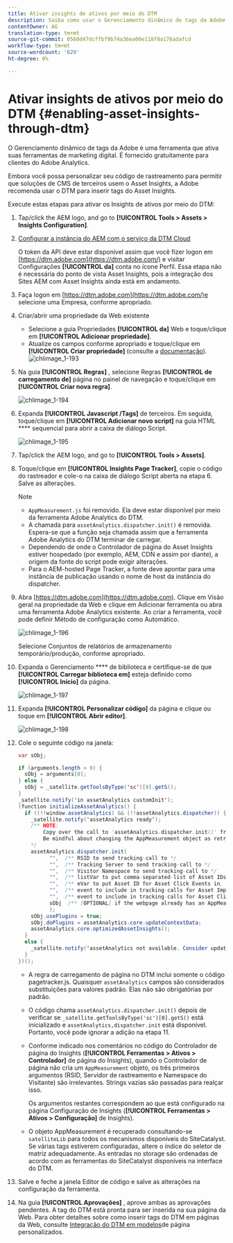 ```yaml
---
title: Ativar insights de ativos por meio do DTM
description: Saiba como usar o Gerenciamento dinâmico de tags da Adobe (DTM) para ativar o Asset Insights.
contentOwner: AG
translation-type: tm+mt
source-git-commit: 0560d47dcffbf9b74a36ea00e118f8a176adafcd
workflow-type: tm+mt
source-wordcount: '629'
ht-degree: 0%

---
```



# Ativar insights de ativos por meio do DTM {#enabling-asset-insights-through-dtm}

O Gerenciamento dinâmico de tags da Adobe é uma ferramenta que ativa suas ferramentas de marketing digital. É fornecido gratuitamente para clientes do Adobe Analytics.

Embora você possa personalizar seu código de rastreamento para permitir que soluções de CMS de terceiros usem o Asset Insights, a Adobe recomenda usar o DTM para inserir tags do Asset Insights.

Execute estas etapas para ativar os Insights de ativos por meio do DTM:

1. Tap/click the AEM logo, and go to **[!UICONTROL Tools > Assets > Insights Configuration]**.
1. [Configurar a instância do AEM com o serviço da DTM Cloud](../sites-administering/dtm.md)

   O token da API deve estar disponível assim que você fizer logon em [https://dtm.adobe.com](https://dtm.adobe.com/) e visitar Configurações **[!UICONTROL da]** conta no ícone Perfil. Essa etapa não é necessária do ponto de vista Asset Insights, pois a integração dos Sites AEM com Asset Insights ainda está em andamento.

1. Faça logon em [https://dtm.adobe.com](https://dtm.adobe.com/)e selecione uma Empresa, conforme apropriado.
1. Criar/abrir uma propriedade da Web existente

   * Selecione a guia Propriedades **[!UICONTROL da]** Web e toque/clique em **[!UICONTROL Adicionar propriedade]**.
   * Atualize os campos conforme apropriado e toque/clique em **[!UICONTROL Criar propriedade]** (consulte a [documentação](https://helpx.adobe.com/experience-manager/using/dtm.html)).
   ![chlimage_1-193](assets/chlimage_1-193.png)

1. Na guia **[!UICONTROL Regras]** , selecione Regras **[!UICONTROL de carregamento de]** página no painel de navegação e toque/clique em **[!UICONTROL Criar nova regra]**.

   ![chlimage_1-194](assets/chlimage_1-194.png)

1. Expanda **[!UICONTROL Javascript /Tags]** de terceiros. Em seguida, toque/clique em **[!UICONTROL Adicionar novo script]** na guia HTML **** sequencial para abrir a caixa de diálogo Script.

   ![chlimage_1-195](assets/chlimage_1-195.png)

1. Tap/click the AEM logo, and go to **[!UICONTROL Tools > Assets]**.
1. Toque/clique em **[!UICONTROL Insights Page Tracker]**, copie o código do rastreador e cole-o na caixa de diálogo Script aberta na etapa 6. Salve as alterações.

   >[!NOTE]
   >
   >* `AppMeasurement.js` foi removido. Ela deve estar disponível por meio da ferramenta Adobe Analytics do DTM.
   >* A chamada para `assetAnalytics.dispatcher.init()` é removida. Espera-se que a função seja chamada assim que a ferramenta Adobe Analytics do DTM terminar de carregar.
   >* Dependendo de onde o Controlador de página do Asset Insights estiver hospedado (por exemplo, AEM, CDN e assim por diante), a origem da fonte do script pode exigir alterações.
   >* Para o AEM-hosted Page Tracker, a fonte deve apontar para uma instância de publicação usando o nome de host da instância do dispatcher.



1. Abra [https://dtm.adobe.com](https://dtm.adobe.com). Clique em Visão geral na propriedade da Web e clique em Adicionar ferramenta ou abra uma ferramenta Adobe Analytics existente. Ao criar a ferramenta, você pode definir Método de configuração como Automático.

   ![chlimage_1-196](assets/chlimage_1-196.png)

   Selecione Conjuntos de relatórios de armazenamento temporário/produção, conforme apropriado.

1. Expanda o Gerenciamento **** de biblioteca e certifique-se de que **[!UICONTROL Carregar biblioteca em]** esteja definido como **[!UICONTROL Início]** da página.

   ![chlimage_1-197](assets/chlimage_1-197.png)

1. Expanda **[!UICONTROL Personalizar código]** da página e clique ou toque em **[!UICONTROL Abrir editor]**.

   ![chlimage_1-198](assets/chlimage_1-198.png)

1. Cole o seguinte código na janela:

   ```java
   var sObj;
   
   if (arguments.length > 0) {
     sObj = arguments[0];
   } else {
     sObj = _satellite.getToolsByType('sc')[0].getS();
   }
   _satellite.notify('in assetAnalytics customInit');
   (function initializeAssetAnalytics() {
     if ((!!window.assetAnalytics) && (!!assetAnalytics.dispatcher)) {
       _satellite.notify('assetAnalytics ready');
       /** NOTE:
           Copy over the call to 'assetAnalytics.dispatcher.init()' from Assets Pagetracker
           Be mindful about changing the AppMeasurement object as retrieved above.
       */
       assetAnalytics.dispatcher.init(
             "",  /** RSID to send tracking-call to */
             "",  /** Tracking Server to send tracking-call to */
             "",  /** Visitor Namespace to send tracking-call to */
             "",  /** listVar to put comma-separated-list of Asset IDs for Asset Impression Events in tracking-call, e.g. 'listVar1' */
             "",  /** eVar to put Asset ID for Asset Click Events in, e.g. 'eVar3' */
             "",  /** event to include in tracking-calls for Asset Impression Events, e.g. 'event8' */
             "",  /** event to include in tracking-calls for Asset Click Events, e.g. 'event7' */
             sObj  /** [OPTIONAL] if the webpage already has an AppMeasurement object, please include the object here. If unspecified, Pagetracker Core shall create its own AppMeasurement object */
             );
       sObj.usePlugins = true;
       sObj.doPlugins = assetAnalytics.core.updateContextData;
       assetAnalytics.core.optimizedAssetInsights();
     }
     else {
       _satellite.notify('assetAnalytics not available. Consider updating the Custom Page Code', 4);
     }
   })();
   ```

   * A regra de carregamento de página no DTM inclui somente o código pagetracker.js. Quaisquer `assetAnalytics` campos são considerados substituições para valores padrão. Elas não são obrigatórias por padrão.
   * O código chama `assetAnalytics.dispatcher.init()` depois de verificar se `_satellite.getToolsByType('sc')[0].getS()` está inicializado e `assetAnalytics,dispatcher.init` está disponível. Portanto, você pode ignorar a adição na etapa 11.
   * Conforme indicado nos comentários no código do Controlador de página do Insights (**[!UICONTROL Ferramentas > Ativos > Controlador]** de página do Insights), quando o Controlador de página não cria um `AppMeasurement` objeto, os três primeiros argumentos (RSID, Servidor de rastreamento e Namespace do Visitante) são irrelevantes. Strings vazias são passadas para realçar isso.

      Os argumentos restantes correspondem ao que está configurado na página Configuração de Insights (**[!UICONTROL Ferramentas > Ativos > Configuração]** de Insights).

   * O objeto AppMeasurement é recuperado consultando-se `satelliteLib` para todos os mecanismos disponíveis do SiteCatalyst. Se várias tags estiverem configuradas, altere o índice do seletor de matriz adequadamente. As entradas no storage são ordenadas de acordo com as ferramentas do SiteCatalyst disponíveis na interface do DTM.

1. Salve e feche a janela Editor de código e salve as alterações na configuração da ferramenta.
1. Na guia **[!UICONTROL Aprovações]** , aprove ambas as aprovações pendentes. A tag do DTM está pronta para ser inserida na sua página da Web. Para obter detalhes sobre como inserir tags do DTM em páginas da Web, consulte [Integração do DTM em modelos](https://blogs.adobe.com/experiencedelivers/experience-management/integrating-dtm-custom-aem6-page-template/)de página personalizados.
